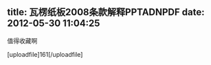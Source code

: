 title: 瓦楞纸板2008条款解释PPTADNPDF
date: 2012-05-30 11:04:25
---

<p>
	值得收藏啊
</p>
<p>
	[uploadfile]161[/uploadfile]
</p>